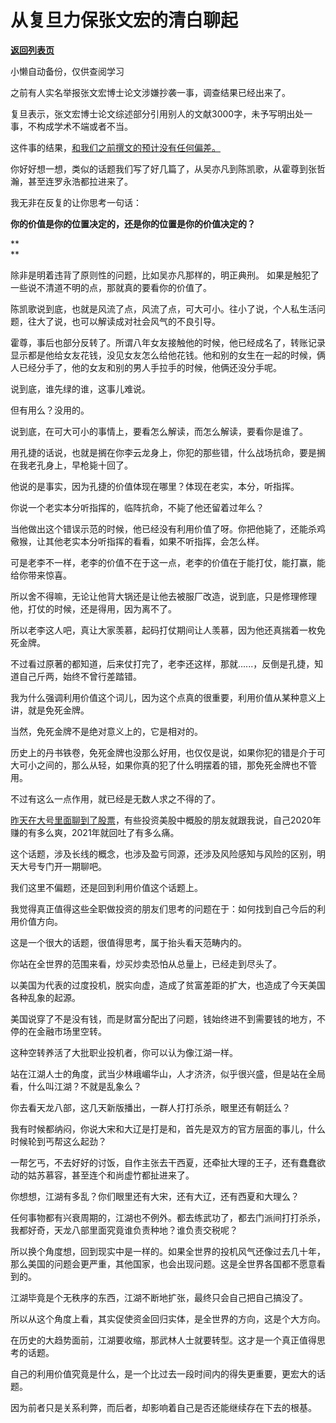 # 从复旦力保张文宏的清白聊起

[**返回列表页**](/gzh/记忆承载3)

小懒自动备份，仅供查阅学习

之前有人实名举报张文宏博士论文涉嫌抄袭一事，调查结果已经出来了。  

  

复旦表示，张文宏博士论文综述部分引用别人的文献3000字，未予写明出处一事，不构成学术不端或者不当。

  

这件事的结果，[和我们之前撰文的预计没有任何偏差。](http://mp.weixin.qq.com/s?__biz=MzU3NDc5Nzc0NQ==&mid=2247506160&idx=1&sn=c16d83a0db356b1bb094164583e025f1&chksm=fd2e7a2eca59f338034935481a591a084793efad0550ac65ee76f6d9fcde580ead38e649d15a&scene=21#wechat_redirect)  

  

你好好想一想，类似的话题我们写了好几篇了，从吴亦凡到陈凯歌，从霍尊到张哲瀚，甚至连罗永浩都拉进来了。

  

我无非在反复的让你思考一句话：

  

 **你的价值是你的位置决定的，还是你的位置是你的价值决定的？**

 **  
**

除非是明着违背了原则性的问题，比如吴亦凡那样的，明正典刑。 如果是触犯了一些说不清道不明的点，那就真的要看你的价值了。

  

陈凯歌说到底，也就是风流了点，风流了点，可大可小。往小了说，个人私生活问题，往大了说，也可以解读成对社会风气的不良引导。  

  

霍尊，事后也部分反转了。所谓八年女友接触他的时候，他已经成名了，转账记录显示都是他给女友花钱，没见女友怎么给他花钱。他和别的女生在一起的时候，俩人已经分手了，他的女友和别的男人手拉手的时候，他俩还没分手呢。  

  

说到底，谁先绿的谁，这事儿难说。

  

但有用么？没用的。  

  

说到底，在可大可小的事情上，要看怎么解读，而怎么解读，要看你是谁了。  

  

用孔捷的话说，也就是搁在你李云龙身上，你犯的那些错，什么战场抗命，要是搁在我老孔身上，早枪毙十回了。  

  

他说的是事实，因为孔捷的价值体现在哪里？体现在老实，本分，听指挥。

  

你说一个老实本分听指挥的，临阵抗命，不毙了他还留着过年么？  

  

当他做出这个错误示范的时候，他已经没有利用价值了呀。你把他毙了，还能杀鸡儆猴，让其他老实本分听指挥的看看，如果不听指挥，会怎么样。  

  

可是老李不一样，老李的价值不在于这一点，老李的价值在于能打仗，能打赢，能给你带来惊喜。

  

所以舍不得嘛，无论让他背大锅还是让他去被服厂改造，说到底，只是修理修理他，打仗的时候，还是得用，因为离不了。

  

所以老李这人吧，真让大家羡慕，起码打仗期间让人羡慕，因为他还真揣着一枚免死金牌。

  

不过看过原著的都知道，后来仗打完了，老李还这样，那就......，反倒是孔捷，知道自己斤两，始终不曾行差踏错。

  

我为什么强调利用价值这个词儿，因为这个点真的很重要，利用价值从某种意义上讲，就是免死金牌。  

  

当然，免死金牌不是绝对意义上的，它是相对的。  

  

历史上的丹书铁卷，免死金牌也没那么好用，也仅仅是说，如果你犯的错是介于可大可小之间的，那么从轻，如果你真的犯了什么明摆着的错，那免死金牌也不管用。  

  

不过有这么一点作用，就已经是无数人求之不得的了。

  

[昨天在大号里面聊到了股票](http://mp.weixin.qq.com/s?__biz=MzU0MjYwNDU2Mw==&mid=2247500680&idx=1&sn=9ce44a8cf1b0e01326c008f96595e325&chksm=fb1aaff4cc6d26e2a534233ade0d6d6468ffed4ad23cda7896edbce2bdee490d13b838d78d66&scene=21#wechat_redirect)，有些投资美股中概股的朋友就跟我说，自己2020年赚的有多么爽，2021年就回吐了有多么痛。

  

这个话题，涉及长线的概念，也涉及盈亏同源，还涉及风险感知与风险的区别，明天大号专门开一期聊吧。  

  

我们这里不偏题，还是回到利用价值这个话题上。

  

我觉得真正值得这些全职做投资的朋友们思考的问题在于：如何找到自己今后的利用价值方向。  

  

这是一个很大的话题，很值得思考，属于抬头看天范畴内的。  

  

你站在全世界的范围来看，炒买炒卖恐怕从总量上，已经走到尽头了。  

  

以美国为代表的过度投机，脱实向虚，造成了贫富差距的扩大，也造成了今天美国各种乱象的起源。

  

美国说穿了不是没有钱，而是财富分配出了问题，钱始终进不到需要钱的地方，不停的在金融市场里空转。  

  

这种空转养活了大批职业投机者，你可以认为像江湖一样。  

  

站在江湖人士的角度，武当少林峨嵋华山，人才济济，似乎很兴盛，但是站在全局看，什么叫江湖？不就是乱象么？

  

你去看天龙八部，这几天新版播出，一群人打打杀杀，眼里还有朝廷么？  

  

我有时候都纳闷，你说大宋和大辽是打是和，首先是双方的官方层面的事儿，什么时候轮到丐帮这么起劲？  

  

一帮乞丐，不去好好的讨饭，自作主张去干西夏，还牵扯大理的王子，还有蠢蠢欲动的姑苏慕容，甚至连个和尚虚竹都扯进来了。

  

你想想，江湖有多乱？你们眼里还有大宋，还有大辽，还有西夏和大理么？  

  

任何事物都有兴衰周期的，江湖也不例外。都去练武功了，都去门派间打打杀杀，我都好奇，天龙八部里面究竟谁负责种地？谁负责交税呢？  

  

所以换个角度想，回到现实中是一样的。如果全世界的投机风气还像过去几十年，那么美国的问题会更严重，其他国家，也会出现问题。这是全世界各国都不愿意看到的。  

  

江湖毕竟是个无秩序的东西，江湖不断地扩张，最终只会自己把自己搞没了。  

  

所以从这个角度上看，其实促使资金回归实体，是全世界的方向，这是个大方向。  

  

在历史的大趋势面前，江湖要收缩，那武林人士就要转型。这才是一个真正值得思考的话题。

  

自己的利用价值究竟是什么，是一个比过去一段时间内的得失更重要，更宏大的话题。  

  

因为前者只是关系利弊，而后者，却影响着自己是否还能继续存在下去的根基。

